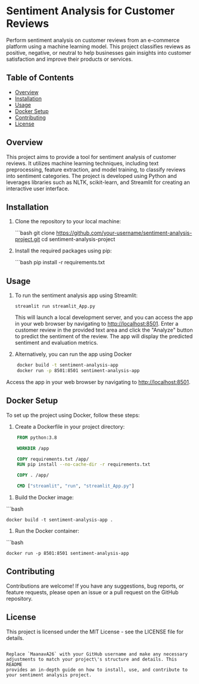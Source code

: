 
# Sentiment Analysis for Customer Reviews



Perform sentiment analysis on customer reviews from an e-commerce
platform using a machine learning model. This project classifies reviews
as positive, negative, or neutral to help businesses gain insights into
customer satisfaction and improve their products or services.



## Table of Contents



-   [Overview](#overview)
-   [Installation](#installation)
-   [Usage](#usage)
-   [Docker Setup](#docker-setup)
-   [Contributing](#contributing)
-   [License](#license)



## Overview



This project aims to provide a tool for sentiment analysis of customer
reviews. It utilizes machine learning techniques, including text
preprocessing, feature extraction, and model training, to classify
reviews into sentiment categories. The project is developed using Python
and leverages libraries such as NLTK, scikit-learn, and Streamlit for
creating an interactive user interface.


## Installation


1.  Clone the repository to your local machine:

    \`\`\`bash git clone
    <https://github.com/your-username/sentiment-analysis-project.git> cd
    sentiment-analysis-project

1.  Install the required packages using pip:

    \`\`\`bash pip install -r requirements.txt
 

## Usage

1.  To run the sentiment analysis app using Streamlit:

    `streamlit run streamlit_App.py`

    This will launch a local development server, and you can access the
    app in your web browser by navigating to <http://localhost:8501>.
    Enter a customer review in the provided text area and click the
    \"Analyze\" button to predict the sentiment of the review. The app
    will display the predicted sentiment and evaluation metrics.

1.  Alternatively, you can run the app using Docker

``` bash
    docker build -t sentiment-analysis-app
    docker run -p 8501:8501 sentiment-analysis-app
```

Access the app in your web browser by navigating to
<http://localhost:8501>.

## Docker Setup

To set up the project using Docker, follow these steps:

1.  Create a Dockerfile in your project directory:

``` dockerfile
    FROM python:3.8

    WORKDIR /app

    COPY requirements.txt /app/
    RUN pip install --no-cache-dir -r requirements.txt

    COPY . /app/

    CMD ["streamlit", "run", "streamlit_App.py"]
```

1.  Build the Docker image:

\`\`\`bash

    docker build -t sentiment-analysis-app .

1.  Run the Docker container:

\`\`\`bash

    docker run -p 8501:8501 sentiment-analysis-app

## Contributing

Contributions are welcome! If you have any suggestions, bug reports, or
feature requests, please open an issue or a pull request on the GitHub
repository.

## License

This project is licensed under the MIT License - see the LICENSE file
for details.

```vbnet

Replace `MaanavA26` with your GitHub username and make any necessary
adjustments to match your project\'s structure and details. This README
provides an in-depth guide on how to install, use, and contribute to
your sentiment analysis project.

